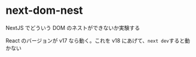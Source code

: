 # next-dom-nest

NextJS でどういう DOM のネストができないか実験する

React のバージョンが v17 なら動く。これを v18 にあげて、`next dev`すると動かない

